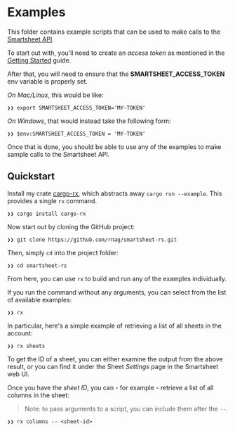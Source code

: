 # Examples

This folder contains example scripts that can be used
to make calls to the [Smartsheet API](https://smartsheet-platform.github.io/api-docs/).

To start out with, you'll need to create an *access token*
as mentioned in the [Getting Started](https://smartsheet-platform.github.io/api-docs/#getting-started)
guide.

After that, you will need to ensure that the **SMARTSHEET_ACCESS_TOKEN**
env variable is properly set.

*On Mac/Linux*, this would be like:

```shell
❯❯ export SMARTSHEET_ACCESS_TOKEN='MY-TOKEN'
```

*On Windows*, that would instead take the following form:

```shell
❯❯ $env:SMARTSHEET_ACCESS_TOKEN = 'MY-TOKEN'
```

Once that is done, you should be able to use
any of the examples to make sample calls to the Smartsheet
API. 

## Quickstart

[cargo-rx]: https://github.com/rnag/cargo-rx

Install my crate [cargo-rx], which abstracts away `cargo run --example`.
This provides a single `rx` command.

```shell
❯❯ cargo install cargo-rx
```

Now start out by cloning the GitHub project:

```shell
❯❯ git clone https://github.com/rnag/smartsheet-rs.git
```

Then, simply `cd` into the project folder:

```shell
❯❯ cd smartsheet-rs
```

From here, you can use `rx` to build and run
any of the examples individually.

If you run the command without any arguments, you can select
from the list of available examples:

```shell
❯❯ rx
```

In particular, here's a simple example
of retrieving a list of all sheets in the account:

```shell
❯❯ rx sheets
```

To get the ID of a sheet, you can either examine the
output from the above result, or you can find it under 
the Sheet *Settings* page in the Smartsheet web UI.

Once you have the *sheet ID*, you can - for example -
retrieve a list of all columns in the sheet:

> Note: to pass arguments to a script, you can include them after the `--`.

```shell
❯❯ rx columns -- <sheet-id>
```
